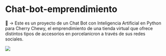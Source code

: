 # Chat-bot-emprendimiento

🌸 → Este es un proyecto de un Chat Bot con Inteligencia Artificial en Python para Cherry Chewy, el emprendimiento de una tienda virtual que ofrece distintos tipos de accesorios en porcelanicron a través de sus redes sociales.

 <p align="left">
   <img src="https://img.shields.io/badge/STATUS-EN%20DESAROLLO-green">
   </p>
